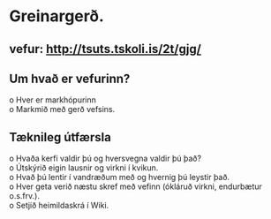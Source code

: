 # Greinargerð.
## vefur: http://tsuts.tskoli.is/2t/gjg/
## Um hvað er vefurinn?
  o Hver er markhópurinn<br>
  o Markmið með gerð vefsins.<br>
## Tæknileg útfærsla
  o Hvaða kerfi valdir þú og hversvegna valdir þú það?<br>
  o Útskýrið eigin lausnir og virkni í kvikun.<br>
  o Hvað þú lentir í vandræðum með og hvernig þú leystir það.<br>
  o Hver geta verið næstu skref með vefinn (ókláruð virkni, endurbætur o.s.frv.).<br>
  o Setjið heimildaskrá í Wiki.<br>

